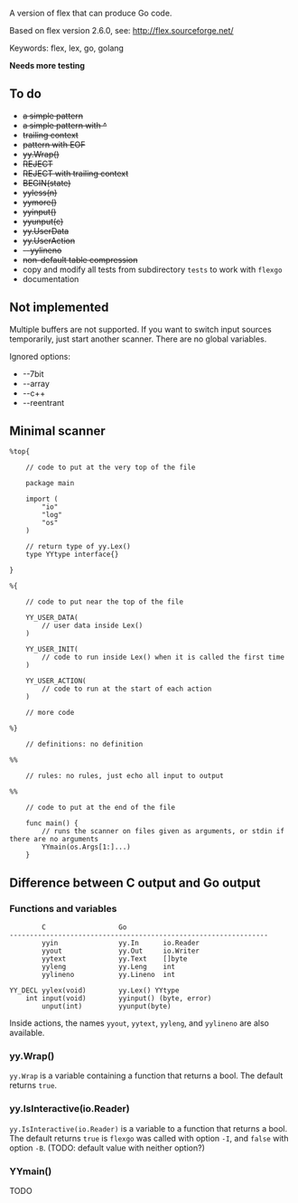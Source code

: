 A version of flex that can produce Go code.

Based on flex version 2.6.0, see: http://flex.sourceforge.net/

Keywords: flex, lex, go, golang

**Needs more testing**

## To do

 * ~~a simple pattern~~
 * ~~a simple pattern with ^~~
 * ~~trailing context~~
 * ~~pattern with EOF~~
 * ~~yy.Wrap()~~
 * ~~REJECT~~
 * ~~REJECT with trailing context~~
 * ~~BEGIN(state)~~
 * ~~yyless(n)~~
 * ~~yymore()~~
 * ~~yyinput()~~
 * ~~yyunput(c)~~
 * ~~yy.UserData~~
 * ~~yy.UserAction~~
 * ~~--yylineno~~
 * ~~non-default table compression~~
 * copy and modify all tests from subdirectory `tests` to work with `flexgo`
 * documentation

## Not implemented

Multiple buffers are not supported. If you want to switch input sources
temporarily, just start another scanner. There are no global variables.

Ignored options:

 * --7bit
 * --array
 * --c++
 * --reentrant

## Minimal scanner

    %top{

        // code to put at the very top of the file

        package main

        import (
            "io"
            "log"
            "os"
        )

        // return type of yy.Lex()
        type YYtype interface{}

    }

    %{

        // code to put near the top of the file

        YY_USER_DATA(
            // user data inside Lex()
        )

        YY_USER_INIT(
            // code to run inside Lex() when it is called the first time
        )

        YY_USER_ACTION(
            // code to run at the start of each action
        )

        // more code

    %}

        // definitions: no definition

    %%

        // rules: no rules, just echo all input to output

    %%

        // code to put at the end of the file

        func main() {
            // runs the scanner on files given as arguments, or stdin if there are no arguments
            YYmain(os.Args[1:]...)
        }

## Difference between C output and Go output

### Functions and variables

            C                  Go
    ----------------------------------------------------------------
            yyin               yy.In      io.Reader
            yyout              yy.Out     io.Writer
            yytext             yy.Text    []byte
            yyleng             yy.Leng    int
            yylineno           yy.Lineno  int

    YY_DECL yylex(void)        yy.Lex() YYtype
        int input(void)        yyinput() (byte, error)
            unput(int)         yyunput(byte)

Inside actions, the names `yyout`, `yytext`, `yyleng`, and `yylineno`
are also available.

### yy.Wrap()

`yy.Wrap` is a variable containing a function that returns a bool. The
default returns `true`.

### yy.IsInteractive(io.Reader)

`yy.IsInteractive(io.Reader)` is a variable to a function that returns a
bool. The default returns `true` is `flexgo` was called with option
`-I`, and `false` with option `-B`. (TODO: default value with neither
option?)

### YYmain()

TODO
